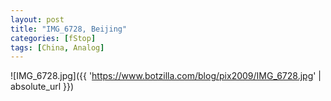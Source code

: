 ```yaml
---
layout: post
title: "IMG_6728, Beijing"
categories: [fStop]
tags: [China, Analog]
---
```



![IMG_6728.jpg]({{ 'https://www.botzilla.com/blog/pix2009/IMG_6728.jpg' | absolute_url }})


